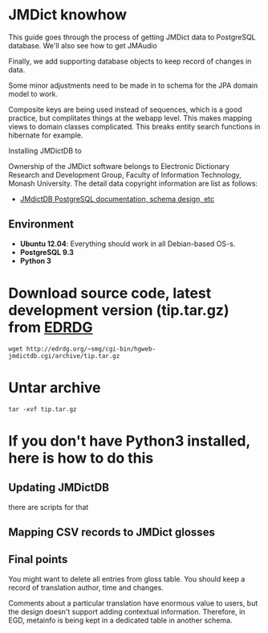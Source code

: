 # JMDict knowhow
This guide goes through the process of getting JMDict data to PostgreSQL database.
We'll also see how to get JMAudio

Finally, we add supporting database objects to keep record of changes in data.


Some minor adjustments need to be made in to schema for the JPA domain model to work.

Composite keys are being used instead of sequences, which is a good practice, but complitates things at the webapp level.
This makes mapping views to domain classes complicated. This breaks entity search functions in hibernate for example.

Installing JMDictDB to

Ownership of the JMDict software belongs to Electronic Dictionary Research and Development Group,
Faculty of Information Technology, Monash University. The detail data copyright information are list as follows:
  - <a href="http://edrdg.org/~smg/">JMdictDB PostgreSQL documentation, schema design, etc</a>

## Environment
- **Ubuntu 12.04**: Everything should work in all Debian-based OS-s.
- **PostgreSQL 9.3**
- **Python 3**


Download source code, latest development version (tip.tar.gz) from [EDRDG](http://edrdg.org/~smg/)
====
    wget http://edrdg.org/~smg/cgi-bin/hgweb-jmdictdb.cgi/archive/tip.tar.gz
    
Untar archive
====
    tar -xvf tip.tar.gz
    
If you don't have Python3 installed, here is how to do this
====
    

## Updating JMDictDB
there are scripts for that

## Mapping CSV records to JMDict glosses

## Final points



You might want to delete all entries from gloss table.
You should keep a record of translation author, time and changes.

Comments about a particular translation have enormous value to users, but the design doesn't support adding contextual information.
Therefore, in EGD, metainfo is being kept in a dedicated table in another schema.
